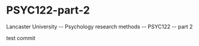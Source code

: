 # PSYC122-part-2

Lancaster University -- Psychology research methods -- PSYC122 -- part 2

test commit
